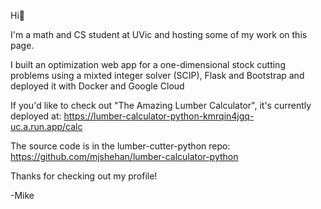 Hi👋

I'm a math and CS student at UVic and hosting some of my work on this page. 

I built an optimization web app for a one-dimensional stock cutting problems using a mixted integer solver (SCIP), Flask and Bootstrap and deployed it with Docker and Google Cloud 

If you'd like to check out "The Amazing Lumber Calculator", it's currently deployed at: https://lumber-calculator-python-kmrqin4jgq-uc.a.run.app/calc

The source code is in the lumber-cutter-python repo: https://github.com/mjshehan/lumber-calculator-python

Thanks for checking out my profile!

-Mike


<!---
mjshehan/mjshehan is a ✨ special ✨ repository because its `README.md` (this file) appears on your GitHub profile.
You can click the Preview link to take a look at your changes.
--->
